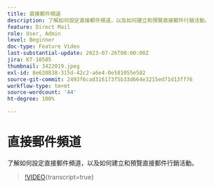 ```yaml
---
title: 直接郵件頻道
description: 了解如何設定直接郵件頻道，以及如何建立和預覽直接郵件行銷活動。
feature: Direct Mail
role: User, Admin
level: Beginner
doc-type: Feature Video
last-substantial-update: 2023-07-26T00:00:00Z
jira: KT-10585
thumbnail: 3422019.jpeg
exl-id: 8e620838-315d-42c2-a6e4-0e581055e582
source-git-commit: 2493f6cad316173f5b33d664e3215ed71d13ff76
workflow-type: tm+mt
source-wordcount: '44'
ht-degree: 100%

---
```


# 直接郵件頻道

了解如何設定直接郵件頻道，以及如何建立和預覽直接郵件行銷活動。

>[!VIDEO](https://video.tv.adobe.com/v/3422019/?learn=on){transcript=true}
